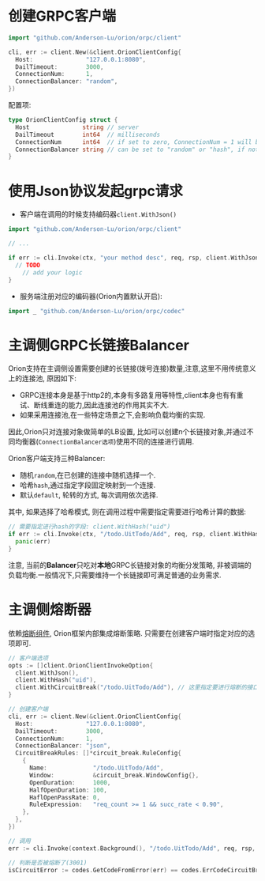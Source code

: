 # 创建GRPC客户端

```go
import "github.com/Anderson-Lu/orion/orpc/client"

cli, err := client.New(&client.OrionClientConfig{
  Host:               "127.0.0.1:8080",
  DailTimeout:        3000,
  ConnectionNum:      1,
  ConnectionBalancer: "random",
})
```

配置项:

```go
type OrionClientConfig struct {
  Host               string // server
  DailTimeout        int64  // milliseconds
  ConnectionNum      int64  // if set to zero, ConnectionNum = 1 will be set.
  ConnectionBalancer string // can be set to "random" or "hash", if not set, random balancer will be set by default.
}
```

# 使用Json协议发起grpc请求

- 客户端在调用的时候支持编码器`client.WithJson()`

```go
import "github.com/Anderson-Lu/orion/orpc/client"

// ...

if err := cli.Invoke(ctx, "your method desc", req, rsp, client.WithJson()); err != nil {
  // TODO
    // add your logic
}
```

- 服务端注册对应的编码器(Orion内置默认开启):

```go
import _ "github.com/Anderson-Lu/orion/orpc/codec"
```

# 主调侧GRPC长链接Balancer

Orion支持在主调侧设置需要创建的长链接(拨号连接)数量,注意,这里不用传统意义上的连接池, 原因如下:

- GRPC连接本身是基于http2的,本身有多路复用等特性,client本身也有有重试、断线重连的能力,因此连接池的作用其实不大.
- 如果采用连接池,在一些特定场景之下,会影响负载均衡的实现.

因此,Orion只对连接对象做简单的LB设置, 比如可以创建n个长链接对象,并通过不同均衡器(`ConnectionBalancer选项`)使用不同的连接进行调用.

Orion客户端支持三种Balancer:

- 随机`random`,在已创建的连接中随机选择一个.
- 哈希`hash`,通过指定字段固定映射到一个连接.
- 默认`default`, 轮转的方式, 每次调用依次选择.

其中, 如果选择了哈希模式, 则在调用过程中需要指定需要进行哈希计算的数据:

```go
// 需要指定进行hash的字段: client.WithHash("uid")
if err := cli.Invoke(ctx, "/todo.UitTodo/Add", req, rsp, client.WithHash("uid")); err != nil {
  panic(err)
}
```

注意, 当前的**Balancer**只吃对**本地**GRPC长链接对象的均衡分发策略, 非被调端的负载均衡.一般情况下,只需要维持一个长链接即可满足普通的业务需求.

# 主调侧熔断器

依赖[熔断组件](./doc_circuit_breaker.md), Orion框架内部集成熔断策略. 只需要在创建客户端时指定对应的选项即可.

```go
// 客户端选项
opts := []client.OrionClientInvokeOption{
  client.WithJson(),
  client.WithHash("uid"),
  client.WithCircuitBreak("/todo.UitTodo/Add"), // 这里指定要进行熔断的接口
}

// 创建客户端
cli, err := client.New(&client.OrionClientConfig{
  Host:               "127.0.0.1:8080",
  DailTimeout:        3000,
  ConnectionNum:      1,
  ConnectionBalancer: "json",
  CircuitBreakRules: []*circuit_break.RuleConfig{
    {
      Name:             "/todo.UitTodo/Add",
      Window:           &circuit_break.WindowConfig{},
      OpenDuration:     1000,
      HalfOpenDuration: 100,
      HaflOpenPassRate: 0,
      RuleExpression:   "req_count >= 1 && succ_rate < 0.90",
    },
  },
})

// 调用
err := cli.Invoke(context.Background(), "/todo.UitTodo/Add", req, rsp, opts...)

// 判断是否被熔断了(3001)
isCircuitError := codes.GetCodeFromError(err) == codes.ErrCodeCircuitBreak
```
